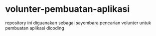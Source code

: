 # volunter-pembuatan-aplikasi
repository ini diguanakan sebagai sayembara pencarian volunter untuk pembuatan aplikasi dicoding
